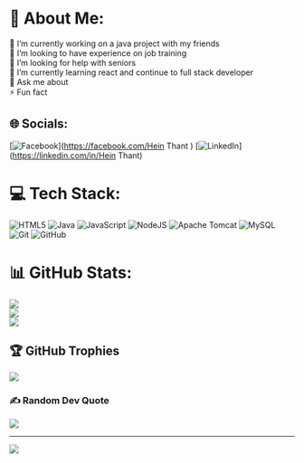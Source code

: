 # 💫 About Me:
🔭 I’m currently working on a java project with my friends<br>👯 I’m looking to have experience on job training<br>🤝 I’m looking for help with seniors <br>🌱 I’m currently learning react and continue to full stack developer<br>💬 Ask me about<br>⚡ Fun fact


## 🌐 Socials:
[![Facebook](https://img.shields.io/badge/Facebook-%231877F2.svg?logo=Facebook&logoColor=white)](https://facebook.com/Hein Thant ) [![LinkedIn](https://img.shields.io/badge/LinkedIn-%230077B5.svg?logo=linkedin&logoColor=white)](https://linkedin.com/in/Hein Thant) 

# 💻 Tech Stack:
![HTML5](https://img.shields.io/badge/html5-%23E34F26.svg?style=for-the-badge&logo=html5&logoColor=white) ![Java](https://img.shields.io/badge/java-%23ED8B00.svg?style=for-the-badge&logo=openjdk&logoColor=white) ![JavaScript](https://img.shields.io/badge/javascript-%23323330.svg?style=for-the-badge&logo=javascript&logoColor=%23F7DF1E) ![NodeJS](https://img.shields.io/badge/node.js-6DA55F?style=for-the-badge&logo=node.js&logoColor=white) ![Apache Tomcat](https://img.shields.io/badge/apache%20tomcat-%23F8DC75.svg?style=for-the-badge&logo=apache-tomcat&logoColor=black) ![MySQL](https://img.shields.io/badge/mysql-4479A1.svg?style=for-the-badge&logo=mysql&logoColor=white) ![Git](https://img.shields.io/badge/git-%23F05033.svg?style=for-the-badge&logo=git&logoColor=white) ![GitHub](https://img.shields.io/badge/github-%23121011.svg?style=for-the-badge&logo=github&logoColor=white)
# 📊 GitHub Stats:
![](https://github-readme-stats.vercel.app/api?username=hiariMomo&theme=dark&hide_border=false&include_all_commits=false&count_private=false)<br/>
![](https://github-readme-streak-stats.herokuapp.com/?user=hiariMomo&theme=dark&hide_border=false)<br/>
![](https://github-readme-stats.vercel.app/api/top-langs/?username=hiariMomo&theme=dark&hide_border=false&include_all_commits=false&count_private=false&layout=compact)

## 🏆 GitHub Trophies
![](https://github-profile-trophy.vercel.app/?username=hiariMomo&theme=radical&no-frame=false&no-bg=true&margin-w=4)

### ✍️ Random Dev Quote
![](https://quotes-github-readme.vercel.app/api?type=horizontal&theme=tokyonight)

---
[![](https://visitcount.itsvg.in/api?id=hiariMomo&icon=0&color=0)](https://visitcount.itsvg.in)

<!-- Proudly created with GPRM ( https://gprm.itsvg.in ) -->
